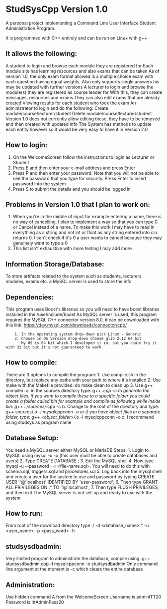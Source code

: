 # StudSysCpp Version 1.0
A personal project implementing a Command Line User Interface
Student Administration Program. 

It is programmed with C++ entirely and can be run on Linux with g++

## It allows the following:
   A student to login and browse each module they are registered for
       Each module site has learning resources and also exams that can be taken
              As of version 1.0, the only exam format allowed is a multiple choice exam with each question having equal weights. Also only supports single answers
              his may be updated with further versions
   A lecturer to login and browse the module(s) they are registered as course leader for
       With this, they can create messages, resources and exams
              They can also edit exams that are already created
       Viewing results for each student who took the exam
       An administrator to login and do the following:
       Create module/course/lecturer/student
       Delete module/course/lecturer/student
       Version 1.0 does not currently allow editing these, they have to be removed and then created with updated info
       The System has methods to update each entity however so it would be very easy to have it in Version 2.0

## How to login:
   1. On the WelcomeScreen follow the instructions to login as Lecturer or Student
   2. Press E and then enter your e-mail address and press Enter
   3. Press P and then enter your password. Note that you will not be able to see the password that you type for security. Press Enter to insert password into the system
   4. Press S to submit the details and you should be logged in

## Problems in Version 1.0 that I plan to work on:
   1. When you're in the middle of input for example entering a name, there is no way of cancelling.
      I plan to implement a way so that you can type C or Cancel instead of a name. To make this work I may have to read in everything as a string and not int or float as any string entered into cin returns 0. 
      I can't check if it's 0 a user wants to cancel because they may genuinely want to type a 0
   2. This list isn't exhaustive with more testing I may add more

## Information Storage/Database:
   To store artifacts related to the system such as students, lecturers, modules, exams etc. a MySQL server is used to store the info


## Dependencies:
   This program uses Boost's libraries so you will need to have boost libraries installed in the /use/include/boost
   As MySQL server is used, this program requires the MySQL C++ connector version 8.0, it can be downloaded with this link:
        https://dev.mysql.com/downloads/connector/cpp/
        
        1. In the operating system drop-down pick Linux - Generic
        2. Choose in OS Version drop-down choose glib 2.12 64 bit
           My OS is 64 bit which I developed it in, but you could try it with 32 bit but it's not guaranteed to work
## How to compile:
   There are 3 options to compile the program:
        1. Use compile.sh in the directory, but replace any paths with your path to where it's installed
        2. Use make with the Makefile provided:
               do make clean to clean up
        3. Use g++ compiler:
               a. in the sources directory type:
                       g++ *.cpp -c 
                  to generate the object files. if you want to compile these to a specific folder you could create a folder called bin for example and compile as following while inside bin:
                       g++ ../sources/*.cpp -c
               b. Change to the root of the directory and type:
                       g++ sources/*.o -l mysqlcppconn -o <program-name>
                  or if you have object files in a separate folder, type:
                       g++ <object_folder>/*.o -l mysqlcppconn -o <program-name>
               c. I recommend using studsys as program name

## Database Setup:
   You need a MySQL server either MySQL or MariaDB
   Steps:
       1. Login to MySQL using mysql -u <user-name> -p (this user must be able to create databases and users)
       2. Type CREATE DATABASE <database-name>;
       3. Exit the MySQL shell
       4. Now type mysql -u <user-name> --password=<user-password> <database-name> < <file-name.sql>. You will need to do this with schema.sql, triggers.sql and procedures.sql
       5. Log back into the mysql shell and create a user for the system to use and password by typing CREATE USER '<user-name>'@'localhost' IDENTIFIED BY 'user-password';
       6. Then type GRANT ALL PRIVILEGES ON <database-name>.* TO '<user-name>'@'localhost';
       7. Then type FLUSH PRIVILEGES; and then exit
   The MySQL server is not set-up and ready to use with the system
## How to run:
   From root of the download directory type ./<program-name> -d <database_name>.* -u <user_name> -p <pass_word> -h <host>

## studsysdbadmin:
   Very limited program to administrate the database, compile using:
          g++ studsysdbadmin.cpp -l mysqlcppconn -o studsysdbadmin 
   Only command line argument at the moment is -c which clears the entire database

## Administration:
   Use hidden command A from the WelcomeScreen
   Username is adminITT20
   Password is ittAdminPass20

